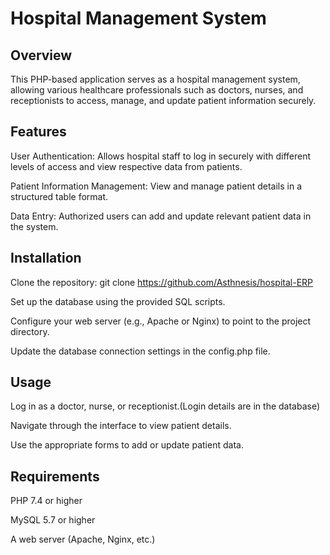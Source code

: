 # Hospital Management System

## Overview
This PHP-based application serves as a hospital management system, allowing various healthcare professionals such as doctors, nurses, and receptionists to access, manage, and update patient information securely.
## Features
User Authentication: Allows hospital staff to log in securely with different levels of access and view respective data from patients.

Patient Information Management: View and manage patient details in a structured table format.

Data Entry: Authorized users can add and update relevant patient data in the system.

## Installation
Clone the repository: git clone <https://github.com/Asthnesis/hospital-ERP>

Set up the database using the provided SQL scripts.

Configure your web server (e.g., Apache or Nginx) to point to the project directory.

Update the database connection settings in the config.php file.
## Usage
Log in as a doctor, nurse, or receptionist.(Login details are in the database)

Navigate through the interface to view patient details.

Use the appropriate forms to add or update patient data.

## Requirements
PHP 7.4 or higher

MySQL 5.7 or higher

A web server (Apache, Nginx, etc.)
